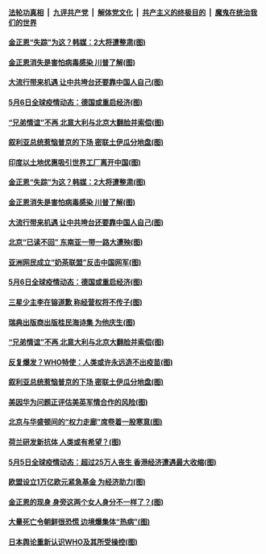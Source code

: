 ####  [法轮功真相](../../../../basic/blob/master/README.md?t=05071631) &nbsp;|&nbsp; [九评共产党](../../../../9ping.md/blob/master/README.md?t=05071631) &nbsp;|&nbsp; [解体党文化](../../../../jtdwh.md/blob/master/README.md?t=05071631)  &nbsp;|&nbsp; [共产主义的终极目的](../../../../gczydzjmd.md/blob/master/README.md?t=05071631) &nbsp;|&nbsp; [魔鬼在统治我们的世界](../../../../mgztzwmdsj.md/blob/master/README.md?t=05071631) 

#### [金正恩“失踪”为这？韩媒：2大将遭整肃(图)](../pages/p9/932327.md?t=05071631) 

#### [金正恩消失是害怕病毒感染 川普了解(图)](../pages/p9/932377.md?t=05071631) 

#### [大流行带来机遇 让中共垮台还要靠中国人自己(图)](../pages/p9/932376.md?t=05071631) 

#### [5月6日全球疫情动态：德国或重启经济(图)](../pages/p9/932354.md?t=05071631) 

#### [“兄弟情谊”不再 北意大利与北京大翻脸并索偿(图)](../pages/p9/932314.md?t=05071631) 

#### [叙利亚总统惹恼普京的下场 密联土伊瓜分地盘(图)](../pages/p9/932202.md?t=05071631) 

#### [印度以土地优惠吸引世界工厂离开中国(图)](../pages/p9/932394.md?t=05071631) 

#### [金正恩“失踪”为这？韩媒：2大将遭整肃(图)](../pages/p9/932327.md?t=05071631) 

#### [金正恩消失是害怕病毒感染 川普了解(图)](../pages/p9/932377.md?t=05071631) 

#### [大流行带来机遇 让中共垮台还要靠中国人自己(图)](../pages/p9/932376.md?t=05071631) 

#### [北京“已读不回” 东南亚一带一路大遭殃(图)](../pages/p9/932324.md?t=05071631) 

#### [亚洲网民成立“奶茶联盟”反击中国网军(图)](../pages/p9/932373.md?t=05071631) 

#### [5月6日全球疫情动态：德国或重启经济(图)](../pages/p9/932354.md?t=05071631) 

#### [三星少主李在镕道歉 称经营权将不传子(图)](../pages/p9/932329.md?t=05071631) 

#### [瑞典出版商出版桂民海诗集 为他庆生(图)](../pages/p9/932328.md?t=05071631) 

#### [“兄弟情谊”不再 北意大利与北京大翻脸并索偿(图)](../pages/p9/932314.md?t=05071631) 

#### [反复爆发？WHO特使：人类或许永远造不出疫苗(图)](../pages/p9/932206.md?t=05071631) 

#### [叙利亚总统惹恼普京的下场 密联土伊瓜分地盘(图)](../pages/p9/932202.md?t=05071631) 

#### [美因华为问题正评估美英军情合作的风险(图)](../pages/p9/932269.md?t=05071631) 

#### [北京与华盛顿间的“权力走廊”席卷着一股寒意(图)](../pages/p9/932267.md?t=05071631) 

#### [荷兰研发新抗体 人类或有希望？(图)](../pages/p9/932253.md?t=05071631) 

#### [5月5日全球疫情动态：超过25万人丧生 香港经济遭遇最大收缩(图)](../pages/p9/932233.md?t=05071631) 

#### [欧盟设立1万亿欧元紧急基金 为经济助力(图)](../pages/p9/932213.md?t=05071631) 

#### [金正恩的现身 身旁这两个女人身分不一样了？(图)](../pages/p9/932185.md?t=05071631) 

#### [大量死亡令朝鲜很恐慌 边境爆集体“热病”(图)](../pages/p9/932087.md?t=05071631) 

#### [日本舆论重新认识WHO及其所受操控(图)](../pages/p9/932112.md?t=05071631) 


